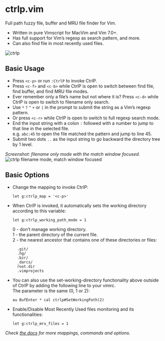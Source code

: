 # ctrlp.vim
Full path fuzzy file, buffer and MRU file finder for Vim.

* Written in pure Vimscript for MacVim and Vim 7.0+.
* Has full support for Vim’s regexp as search pattern, and more.
* Can also find file in most recently used files.

![ctrlp][1]

## Basic Usage
* Press `<c-p>` or run `:CtrlP` to invoke CtrlP.
* Press `<c-f>` and `<c-b>` while CtrlP is open to switch between find file, find buffer, and find MRU file modes.
* Ever remember only a file’s name but not where it is? Press `<c-d>` while CtrlP is open to switch to filename only search.
* Use `*` `?` `^` `+` or `|` in the prompt to submit the string as a Vim’s regexp pattern.
* Or press `<c-r>` while CtrlP is open to switch to full regexp search mode.
* End the input string with a colon `:` followed with a number to jump to that line in the selected file.  
e.g. `abc:45` to open the file matched the pattern and jump to line 45.
* Submit two dots `..` as the input string to go backward the directory tree by 1 level.

_Screenshot: filename only mode with the match window focused._  
![ctrlp filename mode, match window focused][2]

## Basic Options
* Change the mapping to invoke CtrlP:

    ```vim
    let g:ctrlp_map = '<c-p>'
    ```

* When CtrlP is invoked, it automatically sets the working directory according to this variable:

    ```vim
    let g:ctrlp_working_path_mode = 1
    ```

    0 - don’t manage working directory.  
    1 - the parent directory of the current file.  
    2 - the nearest ancestor that contains one of these directories or files:

        .git/
        .hg/
        .bzr/
        _darcs/
        root.dir
        .vimprojects

* You can also use the set-working-directory functionality above outside of CtrlP
by adding the following line to your vimrc.  
The parameter is the same (0, 1 or 2):

    ```vim
    au BufEnter * cal ctrlp#SetWorkingPath(2)
    ```

* Enable/Disable Most Recently Used files monitoring and its functionalities:

    ```vim
    let g:ctrlp_mru_files = 1
    ```

_Check [the docs][3] for more mappings, commands and options._

[1]: http://i.imgur.com/Gfntl.png
[2]: http://i.imgur.com/MyRIv.png
[3]: https://github.com/kien/ctrlp.vim/blob/master/doc/ctrlp.txt
